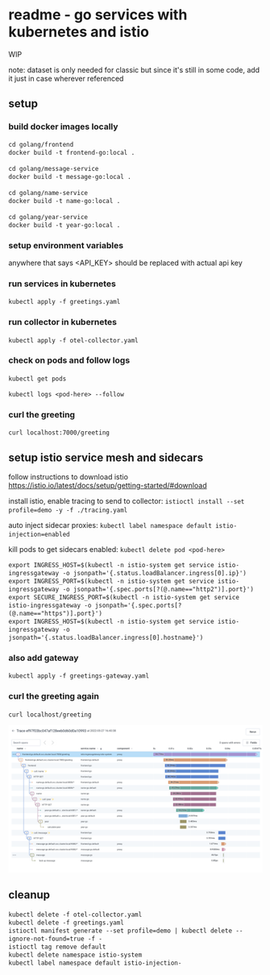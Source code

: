 # readme - go services with kubernetes and istio

WIP

note: dataset is only needed for classic but since it's still in some code, add it just in case wherever referenced

## setup

### build docker images locally

```shell
cd golang/frontend
docker build -t frontend-go:local .

cd golang/message-service
docker build -t message-go:local .

cd golang/name-service
docker build -t name-go:local .

cd golang/year-service
docker build -t year-go:local .
```

### setup environment variables

anywhere that says <API_KEY> should be replaced with actual api key

### run services in kubernetes

`kubectl apply -f greetings.yaml`

### run collector in kubernetes

`kubectl apply -f otel-collector.yaml`

### check on pods and follow logs

`kubectl get pods`

`kubectl logs <pod-here> --follow`

### curl the greeting

`curl localhost:7000/greeting`

## setup istio service mesh and sidecars

follow instructions to download istio <https://istio.io/latest/docs/setup/getting-started/#download>

install istio, enable tracing to send to collector: `istioctl install --set profile=demo -y -f ./tracing.yaml`

auto inject sidecar proxies: `kubectl label namespace default istio-injection=enabled`

kill pods to get sidecars enabled: `kubectl delete pod <pod-here>`

```shell
export INGRESS_HOST=$(kubectl -n istio-system get service istio-ingressgateway -o jsonpath='{.status.loadBalancer.ingress[0].ip}')
export INGRESS_PORT=$(kubectl -n istio-system get service istio-ingressgateway -o jsonpath='{.spec.ports[?(@.name=="http2")].port}')
export SECURE_INGRESS_PORT=$(kubectl -n istio-system get service istio-ingressgateway -o jsonpath='{.spec.ports[?(@.name=="https")].port}')
export INGRESS_HOST=$(kubectl -n istio-system get service istio-ingressgateway -o jsonpath='{.status.loadBalancer.ingress[0].hostname}')
```

### also add gateway

`kubectl apply -f greetings-gateway.yaml`

### curl the greeting again

`curl localhost/greeting`

![egs-k8s-istio](egs-k8s-istio.png)

## cleanup

``` shell
kubectl delete -f otel-collector.yaml
kubectl delete -f greetings.yaml
istioctl manifest generate --set profile=demo | kubectl delete --ignore-not-found=true -f -
istioctl tag remove default
kubectl delete namespace istio-system
kubectl label namespace default istio-injection-
```
